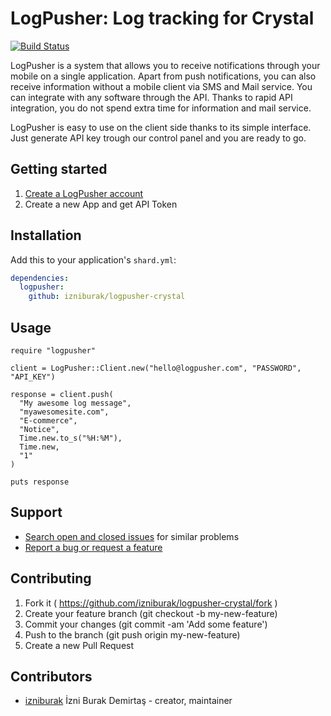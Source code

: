 # LogPusher: Log tracking for Crystal

[![Build Status](https://travis-ci.org/izniburak/logpusher-crystal.svg?branch=master)](https://travis-ci.org/izniburak/logpusher-crystal)

LogPusher is a system that allows you to receive notifications through your mobile on a single application. Apart from push notifications, you can also receive information without a mobile client via SMS and Mail service. You can integrate with any software through the API. Thanks to rapid API integration, you do not spend extra time for information and mail service. 

LogPusher is easy to use on the client side thanks to its simple interface. Just generate API key trough our control panel and you are ready to go.

## Getting started

1. [Create a LogPusher account](http://logpusher.com/)
2. Create a new App and get API Token

## Installation

Add this to your application's `shard.yml`:

```yaml
dependencies:
  logpusher:
    github: izniburak/logpusher-crystal
```

## Usage

```crystal
require "logpusher"

client = LogPusher::Client.new("hello@logpusher.com", "PASSWORD", "API_KEY")

response = client.push(
  "My awesome log message", 
  "myawesomesite.com", 
  "E-commerce", 
  "Notice", 
  Time.new.to_s("%H:%M"), 
  Time.new, 
  "1"
)

puts response
```

## Support

* [Search open and closed issues](https://github.com/izniburak/logpusher-crystal/issues?utf8=✓&q=is%3Aissue) for similar problems
* [Report a bug or request a feature](https://github.com/izniburak/logpusher-crystal/issues/new)

## Contributing

1. Fork it ( https://github.com/izniburak/logpusher-crystal/fork )
2. Create your feature branch (git checkout -b my-new-feature)
3. Commit your changes (git commit -am 'Add some feature')
4. Push to the branch (git push origin my-new-feature)
5. Create a new Pull Request

## Contributors

- [izniburak](https://github.com/izniburak) İzni Burak Demirtaş - creator, maintainer
